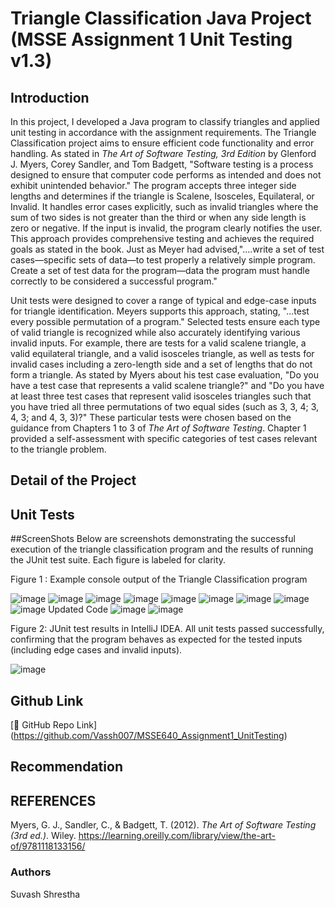 # Triangle Classification Java Project (MSSE Assignment 1 Unit Testing v1.3) 

## Introduction
In this project, I developed a Java program to classify triangles and applied unit testing in accordance with the assignment requirements. The Triangle Classification project aims to ensure efficient code functionality and error handling. As stated in *The Art of Software Testing, 3rd Edition* by Glenford J. Myers, Corey Sandler, and Tom Badgett, "Software testing is a process designed to ensure that computer code performs as intended and does not exhibit unintended behavior." The program accepts three integer side lengths and determines if the triangle is Scalene, Isosceles, Equilateral, or Invalid. It handles error cases explicitly, such as invalid triangles where the sum of two sides is not greater than the third or when any side length is zero or negative. If the input is invalid, the program clearly notifies the user. This approach provides comprehensive testing and achieves the required goals as stated in the book. Just as Meyer had advised,"....write a set of test cases—specific sets of data—to test properly a relatively simple program. Create a set of test data for the program—data the program must handle correctly to be considered a successful program."

Unit tests were designed to cover a range of typical and edge-case inputs for triangle identification. Meyers supports this approach, stating, "...test every possible permutation of a program." Selected tests ensure each type of valid triangle is recognized while also accurately identifying various invalid inputs. For example, there are tests for a valid scalene triangle, a valid equilateral triangle, and a valid isosceles triangle, as well as tests for invalid cases including a zero-length side and a set of lengths that do not form a triangle. As stated by Myers about his test case evaluation, "Do you have a test case that represents a valid scalene triangle?" and "Do you have at least three test cases that represent valid isosceles triangles such that you have tried all three permutations of two equal sides (such as 3, 3, 4; 3, 4, 3; and 4, 3, 3)?" These particular tests were chosen based on the guidance from Chapters 1 to 3 of *The Art of Software Testing*. Chapter 1 provided a self-assessment with specific categories of test cases relevant to the triangle problem.

## Detail of the Project

## Unit Tests

##ScreenShots
Below are screenshots demonstrating the successful execution of the triangle classification program and the results of running the JUnit test suite. Each figure is labeled for clarity.

Figure 1 : Example console output of the Triangle Classification program

![image](https://github.com/user-attachments/assets/d6666cd6-cd31-4a5a-9a05-90c0ed16f0f9)
![image](https://github.com/user-attachments/assets/eb64202d-7ee5-4aae-b164-36cc647a5d34)
![image](https://github.com/user-attachments/assets/460c65a1-5c82-4001-aceb-30771d5cbc96)
![image](https://github.com/user-attachments/assets/3ae79cf5-2c57-4d46-9daf-896032a9c36e)
![image](https://github.com/user-attachments/assets/ce860001-626c-4b0b-937a-c9a973954242)
![image](https://github.com/user-attachments/assets/1b750d4d-f30e-45d3-8b0c-92a2cb42e06d)
![image](https://github.com/user-attachments/assets/2b8d3b22-6b73-4b9e-a00e-4740008d9876)
![image](https://github.com/user-attachments/assets/eb6f272a-c6e1-4eb4-a15a-9e0f16c62620)
![image](https://github.com/user-attachments/assets/e73d0e74-3873-46f0-a7dc-0069b090ec25)
Updated Code
![image](https://github.com/user-attachments/assets/e6924483-7742-4ab7-8731-3fe0aae09659)
![image](https://github.com/user-attachments/assets/0439e708-7c62-4990-ba4f-da2849cdce45)

Figure 2: JUnit test results in IntelliJ IDEA. All unit tests passed successfully, confirming that the program behaves as expected for the tested inputs (including edge cases and invalid inputs).

![image](https://github.com/user-attachments/assets/1fc4c4d7-6ea9-4472-ba3c-ffccbf1feb44)


## Github Link

[🔗 GitHub Repo Link] (https://github.com/Vassh007/MSSE640_Assignment1_UnitTesting)

## Recommendation

## REFERENCES
Myers, G. J., Sandler, C., & Badgett, T. (2012). *The Art of Software Testing (3rd ed.)*. Wiley. 
https://learning.oreilly.com/library/view/the-art-of/9781118133156/

### Authors
Suvash Shrestha
